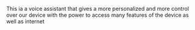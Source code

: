 This ia a voice assistant that gives a more personalized and more control over our device with the power to access many features of the device as well as internet
